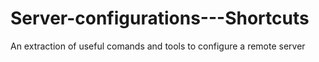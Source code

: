 # Server-configurations---Shortcuts
An extraction of useful comands and tools to configure a remote server
